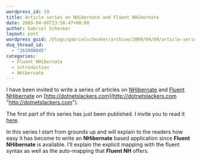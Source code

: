 ```yaml
---
wordpress_id: 19
title: Article series on NHibernate and Fluent NHibernate
date: 2009-04-08T23:58:47+00:00
author: Gabriel Schenker
layout: post
wordpress_guid: /blogs/gabrielschenker/archive/2009/04/09/article-series-on-nhibernate-and-fluent-nhibernate.aspx
dsq_thread_id:
  - "263908845"
categories:
  - Fluent NHibernate
  - introduction
  - NHibernate
---
```

I have been invited to write a series of articles on [NHibernate](http://www.nhforge.org) and [Fluent NHibernate](http://code.google.com/p/fluent-nhibernate/) on [http://dotnetslackers.com](http://dotnetslackers.com "http://dotnetslackers.com").

The first part of this series has just been published. I invite you to read it [here](http://dotnetslackers.com/articles/ado_net/Your-very-first-NHibernate-application-Part-1.aspx).

In this series I start from grounds up and will explain to the readers how easy it has become to write an **NHibernate** based application since **Fluent NHibernate** is available. I’ll explain the explicit mapping with the fluent syntax as well as the auto-mapping that **Fluent NH** offers.